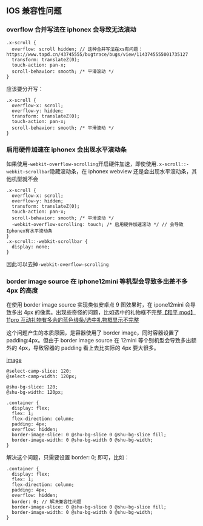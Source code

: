 

## IOS 兼容性问题

### overflow 合并写法在 iphonex 会导致无法滚动

```less
.x-scroll {
  overflow: scroll hidden; // 这种合并写法在xs有问题：https://www.tapd.cn/43745555/bugtrace/bugs/view/1143745555001735127
  transform: translateZ(0);
  touch-action: pan-x;
  scroll-behavior: smooth; /* 平滑滚动 */
}
```

应该要分开写：

```less
.x-scroll {
  overflow-x: scroll;
  overflow-y: hidden;
  transform: translateZ(0);
  touch-action: pan-x;
  scroll-behavior: smooth; /* 平滑滚动 */
}
```

### 启用硬件加速在 iphonex 会出现水平滚动条

如果使用`-webkit-overflow-scrolling`开启硬件加速，即使使用`.x-scroll::-webkit-scrollbar`隐藏滚动条，在 iphonex webview 还是会出现水平滚动条，其他机型就不会

```less
.x-scroll {
  overflow-x: scroll;
  overflow-y: hidden;
  transform: translateZ(0);
  touch-action: pan-x;
  scroll-behavior: smooth; /* 平滑滚动 */
  -webkit-overflow-scrolling: touch; /* 启用硬件加速滚动 */ // 会导致Iphonex有水平滚动条
}
.x-scroll::-webkit-scrollbar {
  display: none;
}
```

因此可以去掉`-webkit-overflow-scrolling`

### border image source 在 iphone12mini 等机型会导致多出差不多 4px 的高度

在使用 border image source 实现类似安卓点 9 图效果时，在 ipone12mini 会导致多出 4px 的像素。出现些奇怪的问题，比如选中的礼物框不完整[【和平 mod】11pro 互动礼物有多余的蓝色线条/选中礼物框显示不完整](https://www.tapd.cn/43745555/bugtrace/bugs/view/1143745555001735111)

这个问题产生的本质原因，是容器使用了 border image，同时容器设置了 padding:4px。但由于 border image source 在 12mini 等个别机型会导致多出额外的 4px，导致容器的 padding 看上去比实际的 4px 要大很多。

[image](../../imgs/border_image_01.png)

```less
@select-camp-slice: 120;
@select-camp-width: 120px;

@shu-bg-slice: 120;
@shu-bg-width: 120px;

.container {
  display: flex;
  flex: 1;
  flex-direction: column;
  padding: 4px;
  overflow: hidden;
  border-image-slice: 0 @shu-bg-slice 0 @shu-bg-slice fill;
  border-image-width: 0 @shu-bg-width 0 @shu-bg-width;
}
```

解决这个问题，只需要设置 border: 0; 即可，比如：

```less
.container {
  display: flex;
  flex: 1;
  flex-direction: column;
  padding: 4px;
  overflow: hidden;
  border: 0; // 解决兼容性问题
  border-image-slice: 0 @shu-bg-slice 0 @shu-bg-slice fill;
  border-image-width: 0 @shu-bg-width 0 @shu-bg-width;
}
```
